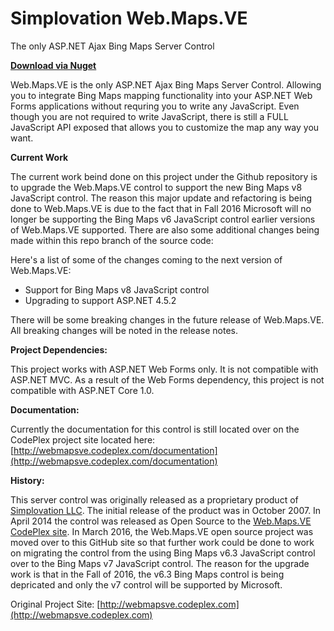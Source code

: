 # Simplovation Web.Maps.VE

The only ASP.NET Ajax Bing Maps Server Control

**[Download via Nuget](https://www.nuget.org/packages/Web.Maps.VE/)**

Web.Maps.VE is the only ASP.NET Ajax Bing Maps Server Control. Allowing you to integrate Bing Maps mapping functionality into your ASP.NET Web Forms applications without requring you to write any JavaScript. Even though you are not required to write JavaScript, there is still a FULL JavaScript API exposed that allows you to customize the map any way you want.

**Current Work**

The current work beind done on this project under the Github repository is to upgrade the Web.Maps.VE control to support the new Bing Maps v8 JavaScript control. The reason this major update and refactoring is being done to Web.Maps.VE is due to the fact that in Fall 2016 Microsoft will no longer be supporting the Bing Maps v6 JavaScript control earlier versions of Web.Maps.VE supported. There are also some additional changes being made within this repo branch of the source code:

Here's a list of some of the changes coming to the next version of Web.Maps.VE:

- Support for Bing Maps v8 JavaScript control
- Upgrading to support ASP.NET 4.5.2

There will be some breaking changes in the future release of Web.Maps.VE. All breaking changes will be noted in the release notes.

**Project Dependencies:**

This project works with ASP.NET Web Forms only. It is not compatible with ASP.NET MVC. As a result of the Web Forms dependency, this project is not compatible with ASP.NET Core 1.0.

**Documentation:**

Currently the documentation for this control is still located over on the CodePlex project site located here:
[http://webmapsve.codeplex.com/documentation](http://webmapsve.codeplex.com/documentation)


**History:**

This server control was originally released as a proprietary product of [Simplovation LLC](http://simplovation.com). The initial release of the product was in October 2007. In April 2014 the control was released as Open Source to the [Web.Maps.VE CodePlex site](http://webmapsve.codeplex.com). In March 2016, the Web.Maps.VE open source project was moved over to this GitHub site so that further work could be done to work on migrating the control from the using Bing Maps v6.3 JavaScript control over to the Bing Maps v7 JavaScript control. The reason for the upgrade work is that in the Fall of 2016, the v6.3 Bing Maps control is being depricated and only the v7 control will be supported by Microsoft.


Original Project Site: [http://webmapsve.codeplex.com](http://webmapsve.codeplex.com)